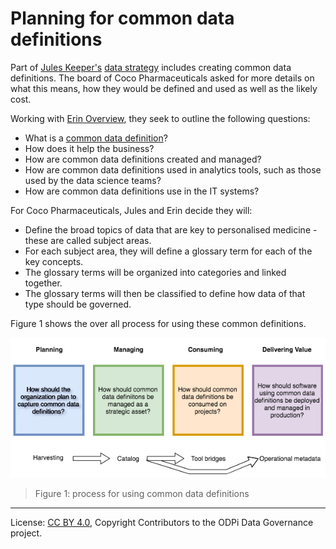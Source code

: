 <!-- SPDX-License-Identifier: CC-BY-4.0 -->
<!-- Copyright Contributors to the ODPi Data Governance project. -->

# Planning for common data definitions

Part of [Jules Keeper's](../../personas/jules-keeper.md) [data strategy](../creating-the-data-strategy/README.md)
includes creating common data definitions.
The board of Coco Pharmaceuticals asked for more details on what this means,
how they would be defined and used as well as the likely cost.

Working with [Erin Overview](../../personas/erin-overview.md), they seek to outline the following questions:
* What is a [common data definition](../../../common-data-definitions/README.md)?
* How does it help the business?
* How are common data definitions created and managed?
* How are common data definitions used in analytics tools, such as those used by the data science teams?
* How are common data definitions use in the IT systems?

For Coco Pharmaceuticals, Jules and Erin decide they will:
* Define the broad topics of data that are key to personalised medicine - these are called subject areas.
* For each subject area, they will define a glossary term for each of the key concepts.
* The glossary terms will be organized into categories and linked together.
* The glossary terms will then be classified to define how data of that type should be governed.

Figure 1 shows the over all process for using these common definitions.

![Figure 1](using-common-data-definitions.png)
> Figure 1: process for using common data definitions

----
License: [CC BY 4.0](https://creativecommons.org/licenses/by/4.0/),
Copyright Contributors to the ODPi Data Governance project.
